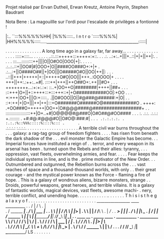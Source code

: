 Projet réalisé par Ervan Dutheil, Erwan Kreutz, Antoine Peyrin, Stephen Baudrant

Nota Bene : La magouillle sur l'ordi pour l'escalade de privilèges a fontionné ! 

  |:..                                                      ``:::%%%%%%HH|
  |%%%:::::..                    I n t r o                     `:::::%%%%|
  |HH%%%%%:::::....._______________________________________________::::::|


.    .        .      .             . .     .        .          .          .
         .                 .                    .                .
  .               A long time ago in a galaxy far, far away...   .
     .               .           .               .        .             .
     .      .            .                 .                                .
 .      .         .         .   . :::::+::::...      .          .         .
     .         .      .    ..::.:::+++++:::+++++:+::.    .     .
                        .:.  ..:+:..+|||+..::|+|+||++|:.             .     .
            .   .    :::....:::::::::++||||O||O#OO|OOO|+|:.    .
.      .      .    .:..:..::+||OO#|#|OOO+|O||####OO###O+:+|+               .
                 .:...:+||O####O##||+|OO|||O#####O#O||OO|++||:     .    .
  .             ..::||+++|+++++|+::|+++++O#O|OO|||+++..:OOOOO|+  .         .
     .   .     +++||++:.:++:..+#|. ::::++|+++||++O##O+:.++|||#O+    .
.           . ++++++++...:+:+:.:+: ::..+|OO++O|########|++++||##+            .
  .       .  :::+++|O+||+::++++:::+:::+++::+|+O###########OO|:+OO       .  .
     .       +:+++|OO+|||O:+:::::.. .||O#OOO||O||#@###@######:+|O|  .
 .          ::+:++|+|O+|||++|++|:::+O#######O######O@############O
          . ++++: .+OO###O++++++|OO++|O#@@@####@##################+         .
      .     ::::::::::::::::::::++|O+..+#|O@@@@#@###O|O#O##@#OO####     .
 .        . :. .:.:. .:.:.: +.::::::::  . +#:#@:#@@@#O||O#O@:###:#| .      .
                           `. .:.:.:.:. . :.:.:%::%%%:::::%::::%:::
.      .                                      `.:.:.:.:   :.:.:.:.  .   .
           .                                                                .
      .
.          .                                                       .   .
                                                                             .
    .        .                                                           .
    .     .                                                           .      .
  .     .                                                        .
              .   A terrible civil war burns throughout the  .        .     .
                 galaxy: a rag-tag group of freedom fighters   .  .
     .       .  has risen from beneath the dark shadow of the            .
.        .     evil monster the Galactic Empire has become.                  .
   .             Imperial  forces  have  instituted  a reign of   .      .
             terror,  and every  weapon in its arsenal has  been
          . turned upon the Rebels  and  their  allies:  tyranny, .   .
   .       oppression, vast fleets, overwhelming armies, and fear.        .  .
.      .  Fear  keeps  the  individual systems in line,  and is the   .
         prime motivator of the New Order.             .
    .      Outnumbered and outgunned,  the Rebellion burns across the   .    .
.      vast reaches of space and a thousand-thousand worlds, with only     .
    . their great courage - and the mystical power known as the Force -
     flaming a fire of hope.                                    .
       This is a  galaxy  of wondrous aliens,  bizarre monsters,  strange   .
 . Droids, powerful weapons, great heroes, and terrible villains.  It is a
  galaxy of fantastic worlds,  magical devices, vast fleets, awesome machi-  .
 nery, terrible conflict, and unending hope.              .         .
.        .          .    .    .            .            .                   .
               .               ..       .       .   .             .
 .      .     T h i s   i s   t h e   g a l a x y   o f   . . .             .
                     .              .       .                    .      .
.        .               .       .     .            .
   .           .        .                     .        .            .
             .               .    .          .              .   .         .
               _________________      ____         __________
 .       .    /                 |    /    \    .  |          \
     .       /    ______   _____| . /      \      |    ___    |     .     .
             \    \    |   |       /   /\   \     |   |___>   |
           .  \    \   |   |      /   /__\   \  . |         _/               .
 .     ________>    |  |   | .   /            \   |   |\    \_______    .
      |            /   |   |    /    ______    \  |   | \           |
      |___________/    |___|   /____/      \____\ |___|  \__________|    .
  .     ____    __  . _____   ____      .  __________   .  _________
       \    \  /  \  /    /  /    \       |          \    /         |      .
        \    \/    \/    /  /      \      |    ___    |  /    ______|  .
         \              /  /   /\   \ .   |   |___>   |  \    \
   .      \            /  /   /__\   \    |         _/.   \    \            +
           \    /\    /  /            \   |   |\    \______>    |   .
            \  /  \  /  /    ______    \  |   | \              /          .
 .       .   \/    \/  /____/      \____\ |___|  \____________/  LS
                               .                                        .
     .                           .         .               .                 .
